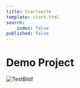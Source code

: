 ```yaml
---
title: Startseite
template: start.html
search:
    index: false
published: false
---
```


# Demo Project

![TestBild!](/media/images/test.jpg?format=small)